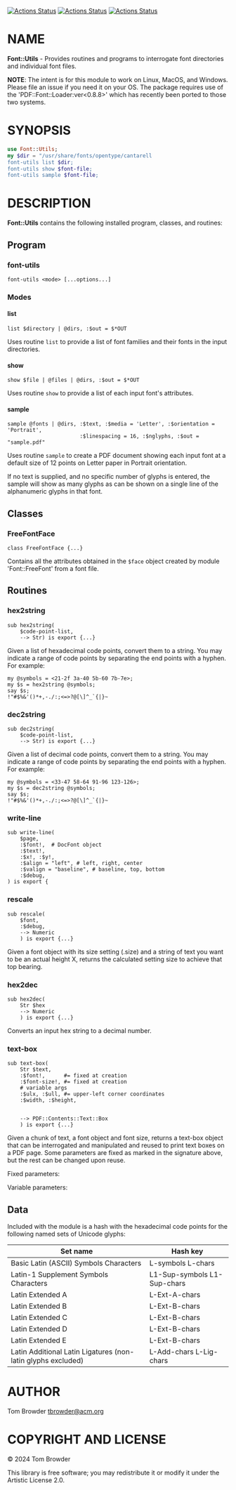 [![Actions Status](https://github.com/tbrowder/Font-Utils/actions/workflows/linux.yml/badge.svg)](https://github.com/tbrowder/Font-Utils/actions) [![Actions Status](https://github.com/tbrowder/Font-Utils/actions/workflows/macos.yml/badge.svg)](https://github.com/tbrowder/Font-Utils/actions) [![Actions Status](https://github.com/tbrowder/Font-Utils/actions/workflows/windows.yml/badge.svg)](https://github.com/tbrowder/Font-Utils/actions)

NAME
====

**Font::Utils** - Provides routines and programs to interrogate font directories and individual font files. 

**NOTE**: The intent is for this module to work on Linux, MacOS, and Windows. Please file an issue if you need it on your OS. The package requires use of the 'PDF::Font::Loader:ver<0.8.8>' which has recently been ported to those two systems.

SYNOPSIS
========

```raku
use Font::Utils;
my $dir = "/usr/share/fonts/opentype/cantarell
font-utils list $dir;
font-utils show $font-file;
font-utils sample $font-file;
```

DESCRIPTION
===========

**Font::Utils** contains the following installed program, classes, and routines:

Program
-------

### font-utils

    font-utils <mode> [...options...]

### Modes

#### list

`list $directory | @dirs, :$out = $*OUT`

Uses routine `list` to provide a list of font families and their fonts in the input directories.

#### show 

`show $file | @files | @dirs, :$out = $*OUT`

Uses routine `show` to provide a list of each input font's attributes.

#### sample

    sample @fonts | @dirs, :$text, :$media = 'Letter', :$orientation = 'Portrait',
                           :$linespacing = 16, :$nglyphs, :$out = "sample.pdf"

Uses routine `sample` to create a PDF document showing each input font at a default size of 12 points on Letter paper in Portrait orientation.

If no text is supplied, and no specific number of glyphs is entered, the sample will show as many glyphs as can be shown on a single line of the alphanumeric glyphs in that font.

Classes
-------

### FreeFontFace

`class FreeFontFace {...}`

Contains all the attributes obtained in the `$face` object created by module 'Font::FreeFont' from a font file.

Routines
--------

### hex2string

    sub hex2string(
        $code-point-list, 
        --> Str) is export {...}

Given a list of hexadecimal code points, convert them to a string. You may indicate a range of code points by separating the end points with a hyphen. For example:

    my @symbols = <21-2f 3a-40 5b-60 7b-7e>;
    my $s = hex2string @symbols;
    say $s;
    !"#$%&'()*+,-./:;<=>?@[\]^_`{|}~

### dec2string

    sub dec2string(
        $code-point-list, 
        --> Str) is export {...}

Given a list of decimal code points, convert them to a string. You may indicate a range of code points by separating the end points with a hyphen. For example:

    my @symbols = <33-47 58-64 91-96 123-126>;
    my $s = dec2string @symbols;
    say $s;
    !"#$%&'()*+,-./:;<=>?@[\]^_`{|}~

### write-line

    sub write-line(
        $page,
        :$font!,  # DocFont object
        :$text!,
        :$x!, :$y!,
        :$align = "left", # left, right, center
        :$valign = "baseline", # baseline, top, bottom
        :$debug,
    ) is export {

### rescale

    sub rescale(
        $font,
        :$debug,
        --> Numeric
        ) is export {...}

Given a font object with its size setting (.size) and a string of text you want to be an actual height X, returns the calculated setting size to achieve that top bearing.

### hex2dec

    sub hex2dec(
        Str $hex
        --> Numeric
        ) is export {...}

Converts an input hex string to a decimal number.

### text-box

    sub text-box(
        Str $text,
        :$font!,      #= fixed at creation
        :$font-size!, #= fixed at creation
        # variable args
        :$ulx, :$ull, #= upper-left corner coordinates
        :$width, :$height,


        --> PDF::Contents::Text::Box
        ) is export {...}

Given a chunk of text, a font object and font size, returns a text-box object that can be interrogated and manipulated and reused to print text boxes on a PDF page. Some parameters are fixed as marked in the signature above, but the rest can be changed upon reuse.

Fixed parameters:

Variable parameters:

Data
----

Included with the module is a hash with the hexadecimal code points for the following named sets of Unicode glyphs:

<table class="pod-table">
<thead><tr>
<th>Set name</th> <th>Hash key</th>
</tr></thead>
<tbody>
<tr> <td>Basic Latin (ASCII) Symbols Characters</td> <td>L-symbols L-chars</td> </tr> <tr> <td>Latin-1 Supplement Symbols Characters</td> <td>L1-Sup-symbols L1-Sup-chars</td> </tr> <tr> <td>Latin Extended A</td> <td>L-Ext-A-chars</td> </tr> <tr> <td>Latin Extended B</td> <td>L-Ext-B-chars</td> </tr> <tr> <td>Latin Extended C</td> <td>L-Ext-B-chars</td> </tr> <tr> <td>Latin Extended D</td> <td>L-Ext-B-chars</td> </tr> <tr> <td>Latin Extended E</td> <td>L-Ext-B-chars</td> </tr> <tr> <td>Latin Additional Latin Ligatures (non-latin glyphs excluded)</td> <td>L-Add-chars L-Lig-chars</td> </tr>
</tbody>
</table>

AUTHOR
======

Tom Browder <tbrowder@acm.org>

COPYRIGHT AND LICENSE
=====================

© 2024 Tom Browder

This library is free software; you may redistribute it or modify it under the Artistic License 2.0.

